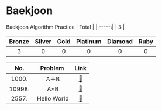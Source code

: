 # Baekjoon
Baekjoon Algorithm Practice
| Total |
|:-----:|
| 3 |

| Bronze | Silver | Gold | Platinum | Diamond | Ruby |
|:-----:|:-----:|:-----:|:-----:|:-----:|:-----:|
| 3 | 0 | 0 | 0 | 0 | 0 |

| No. | Problem | Link |
|:-----:|:-----:|:-----:|
| 1000. |  A＋B | [🔗](./%EB%B0%B1%EC%A4%80/Bronze/1000.%E2%80%85A%EF%BC%8BB/README.md) |
| 10998. |  A×B | [🔗](./%EB%B0%B1%EC%A4%80/Bronze/10998.%E2%80%85A%C3%97B/A%C3%97B.java) |
| 2557. |  Hello World | [🔗](./%EB%B0%B1%EC%A4%80/Bronze/2557.%E2%80%85Hello%E2%80%85World/README.md) |
